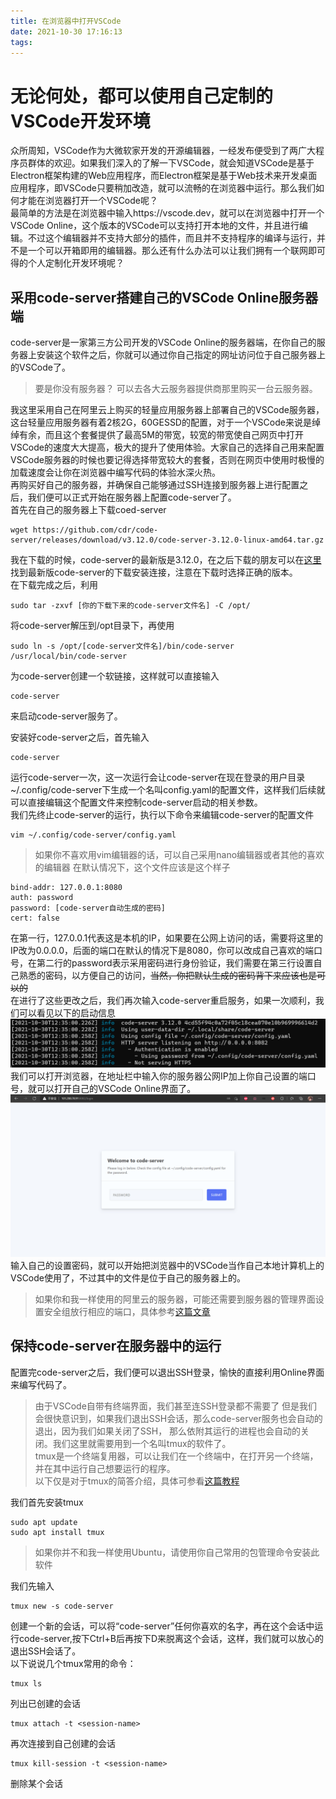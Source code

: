 ```yaml
---
title: 在浏览器中打开VSCode
date: 2021-10-30 17:16:13
tags:
---
```


# 无论何处，都可以使用自己定制的VSCode开发环境
众所周知，VSCode作为大微软家开发的开源编辑器，一经发布便受到了两广大程序员群体的欢迎。如果我们深入的了解一下VSCode，就会知道VSCode是基于Electron框架构建的Web应用程序，而Electron框架是基于Web技术来开发桌面应用程序，即VSCode只要稍加改造，就可以流畅的在浏览器中运行。那么我们如何才能在浏览器打开一个VSCode呢？   
最简单的方法是在浏览器中输入https://vscode.dev，就可以在浏览器中打开一个VSCode Online，这个版本的VSCode可以支持打开本地的文件，并且进行编辑。不过这个编辑器并不支持大部分的插件，而且并不支持程序的编译与运行，并不是一个可以开箱即用的编辑器。那么还有什么办法可以让我们拥有一个联网即可得的个人定制化开发环境呢？   

## 采用code-server搭建自己的VSCode Online服务器端
code-server是一家第三方公司开发的VSCode Online的服务器端，在你自己的服务器上安装这个软件之后，你就可以通过你自己指定的网址访问位于自己服务器上的VSCode了。   
>要是你没有服务器？ 可以去各大云服务器提供商那里购买一台云服务器。

我这里采用自己在阿里云上购买的轻量应用服务器上部署自己的VSCode服务器，这台轻量应用服务器有着2核2G，60GESSD的配置，对于一个VSCode来说是绰绰有余，而且这个套餐提供了最高5M的带宽，较宽的带宽使自己网页中打开VSCode的速度大大提高，极大的提升了使用体验。大家自己的选择自己用来配置VSCode服务器的时候也要记得选择带宽较大的套餐，否则在网页中使用时极慢的加载速度会让你在浏览器中编写代码的体验水深火热。    
再购买好自己的服务器，并确保自己能够通过SSH连接到服务器上进行配置之后，我们便可以正式开始在服务器上配置code-server了。   
首先在自己的服务器上下载coed-server
```
wget https://github.com/cdr/code-server/releases/download/v3.12.0/code-server-3.12.0-linux-amd64.tar.gz
```
我在下载的时候，code-server的最新版是3.12.0，在之后下载的朋友可以在[这里](https://github.com/cdr/code-server/releases)找到最新版code-server的下载安装连接，注意在下载时选择正确的版本。   
在下载完成之后，利用
```
sudo tar -zxvf [你的下载下来的code-server文件名] -C /opt/
```
将code-server解压到/opt目录下，再使用
```
sudo ln -s /opt/[code-server文件名]/bin/code-server /usr/local/bin/code-server
```
为code-server创建一个软链接，这样就可以直接输入
```
code-server
```
来启动code-server服务了。     

安装好code-server之后，首先输入
```
code-server
```
运行code-server一次，这一次运行会让code-server在现在登录的用户目录~/.config/code-server下生成一个名叫config.yaml的配置文件，这样我们后续就可以直接编辑这个配置文件来控制code-server启动的相关参数。    
我们先终止code-server的运行，执行以下命令来编辑code-server的配置文件
```
vim ~/.config/code-server/config.yaml
```
>如果你不喜欢用vim编辑器的话，可以自己采用nano编辑器或者其他的喜欢的编辑器
在默认情况下，这个文件应该是这个样子
```
bind-addr: 127.0.0.1:8080
auth: password
password: [code-server自动生成的密码]
cert: false
```
在第一行，127.0.0.1代表这是本机的IP，如果要在公网上访问的话，需要将这里的IP改为0.0.0.0，后面的端口在默认的情况下是8080，你可以改成自己喜欢的端口号，在第二行的password表示采用密码进行身份验证，我们需要在第三行设置自己熟悉的密码，以方便自己的访问，<del>当然，你把默认生成的密码背下来应该也是可以的</del>    
在进行了这些更改之后，我们再次输入code-server重启服务，如果一次顺利，我们可以看见以下的启动信息
![启动画面](../img/屏幕截图%202021-10-30%20203542.png)
我们可以打开浏览器，在地址栏中输入你的服务器公网IP加上你自己设置的端口号，就可以打开自己的VSCode Online界面了。    
![界面](../img/屏幕截图%202021-10-30%20203927.png)
输入自己的设置密码，就可以开始把浏览器中的VSCode当作自己本地计算机上的VSCode使用了，不过其中的文件是位于自己的服务器上的。
>如果你和我一样使用的阿里云的服务器，可能还需要到服务器的管理界面设置安全组放行相应的端口，具体参考[这篇文章](https://help.aliyun.com/document_detail/59086.html?spm=5176.10173289.help.dexternal.4ff02e77892BZP)

## 保持code-server在服务器中的运行
配置完code-server之后，我们便可以退出SSH登录，愉快的直接利用Online界面来编写代码了。   
>由于VSCode自带有终端界面，我们甚至连SSH登录都不需要了
但是我们会很快意识到，如果我们退出SSH会话，那么code-server服务也会自动的退出，因为我们如果关闭了SSH， 那么依附其运行的进程也会自动的关闭。我们这里就需要用到一个名叫tmux的软件了。    
tmux是一个终端复用器，可以让我们在一个终端中，在打开另一个终端，并在其中运行自己想要运行的程序。   
>以下仅是对于tmux的简答介绍，具体可参看[这篇教程](https://www.ruanyifeng.com/blog/2019/10/tmux.html)

我们首先安装tmux
```
sudo apt update
sudo apt install tmux
```
>如果你并不和我一样使用Ubuntu，请使用你自己常用的包管理命令安装此软件

我们先输入
```
tmux new -s code-server
```
创建一个新的会话，可以将“code-server”任何你喜欢的名字，再在这个会话中运行code-server,按下Ctrl+B后再按下D来脱离这个会话，这样，我们就可以放心的退出SSH会话了。   
以下说说几个tmux常用的命令：
```
tmux ls
```
列出已创建的会话   
```
tmux attach -t <session-name>
```
再次连接到自己创建的会话   
```
tmux kill-session -t <session-name>
```
删除某个会话

